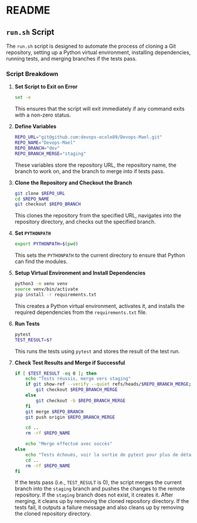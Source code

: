 # README

## `run.sh` Script

The `run.sh` script is designed to automate the process of cloning a Git repository, setting up a Python virtual environment, installing dependencies, running tests, and merging branches if the tests pass.

### Script Breakdown

1. **Set Script to Exit on Error**
   ```bash
   set -e
   ```
   This ensures that the script will exit immediately if any command exits with a non-zero status.

2. **Define Variables**
   ```bash
   REPO_URL="git@github.com:devops-ecole89/Devops-Mael.git"
   REPO_NAME="Devops-Mael"
   REPO_BRANCH="dev"
   REPO_BRANCH_MERGE="staging"
   ```
   These variables store the repository URL, the repository name, the branch to work on, and the branch to merge into if tests pass.

3. **Clone the Repository and Checkout the Branch**
   ```bash
   git clone $REPO_URL
   cd $REPO_NAME
   git checkout $REPO_BRANCH
   ```
   This clones the repository from the specified URL, navigates into the repository directory, and checks out the specified branch.

4. **Set `PYTHONPATH`**
   ```bash
   export PYTHONPATH=$(pwd)
   ```
   This sets the `PYTHONPATH` to the current directory to ensure that Python can find the modules.

5. **Setup Virtual Environment and Install Dependencies**
   ```bash
   python3 -m venv venv
   source venv/bin/activate
   pip install -r requirements.txt
   ```
   This creates a Python virtual environment, activates it, and installs the required dependencies from the `requirements.txt` file.

6. **Run Tests**
   ```bash
   pytest
   TEST_RESULT=$?
   ```
   This runs the tests using `pytest` and stores the result of the test run.

7. **Check Test Results and Merge if Successful**
   ```bash
   if [ $TEST_RESULT -eq 0 ]; then
       echo "Tests réussis, merge vers staging"
       if git show-ref --verify --quiet refs/heads/$REPO_BRANCH_MERGE; then
           git checkout $REPO_BRANCH_MERGE
       else
           git checkout -b $REPO_BRANCH_MERGE
       fi
       git merge $REPO_BRANCH
       git push origin $REPO_BRANCH_MERGE

       cd ..
       rm -rf $REPO_NAME

       echo "Merge effectué avec succès"
   else
       echo "Tests échoués, voir la sortie de pytest pour plus de détails"
       cd ..
       rm -rf $REPO_NAME
   fi
   ```
   If the tests pass (i.e., `TEST_RESULT` is 0), the script merges the current branch into the `staging` branch and pushes the changes to the remote repository. If the `staging` branch does not exist, it creates it. After merging, it cleans up by removing the cloned repository directory. If the tests fail, it outputs a failure message and also cleans up by removing the cloned repository directory.